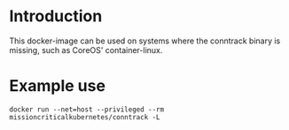# Introduction

This docker-image can be used on systems where the conntrack binary is missing, such as CoreOS' container-linux.

# Example use

```docker run --net=host --privileged --rm missioncriticalkubernetes/conntrack -L```
